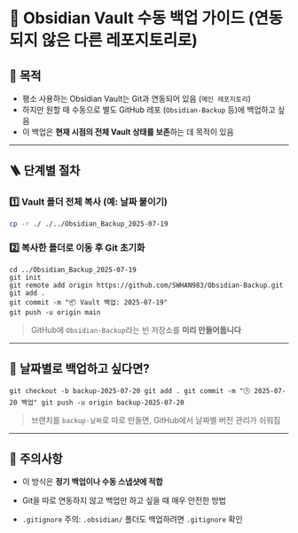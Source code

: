 # 🧷 Obsidian Vault 수동 백업 가이드 (연동되지 않은 다른 레포지토리로)

## 📌 목적

- 평소 사용하는 Obsidian Vault는 Git과 연동되어 있음 (`메인 레포지토리`)
- 하지만 원할 때 수동으로 별도 GitHub 레포 (`Obsidian-Backup` 등)에 백업하고 싶음
- 이 백업은 **현재 시점의 전체 Vault 상태를 보존**하는 데 목적이 있음

---

## 🪜 단계별 절차

### 1️⃣ Vault 폴더 전체 복사 (예: 날짜 붙이기)

```bash
cp -r ./ ./../Obsidian_Backup_2025-07-19
```


### 2️⃣ 복사한 폴더로 이동 후 Git 초기화

```
cd ../Obsidian_Backup_2025-07-19
git init
git remote add origin https://github.com/SWHAN983/Obsidian-Backup.git
git add .
git commit -m "📦 Vault 백업: 2025-07-19"
git push -u origin main
```

> GitHub에 `Obsidian-Backup`라는 빈 저장소를 **미리 만들어둡니다**


---

## 🔁 날짜별로 백업하고 싶다면?
```
git checkout -b backup-2025-07-20 git add . git commit -m "🕒 2025-07-20 백업" git push -u origin backup-2025-07-20
```

> 브랜치를 `backup-날짜`로 따로 만들면, GitHub에서 날짜별 버전 관리가 쉬워짐

---

## 💬 주의사항

- 이 방식은 **정기 백업이나 수동 스냅샷에 적합**
    
- Git을 따로 연동하지 않고 백업만 하고 싶을 때 매우 안전한 방법
    
- `.gitignore` 주의: `.obsidian/` 폴더도 백업하려면 `.gitignore` 확인